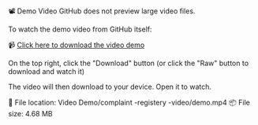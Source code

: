 📽 Demo Video
GitHub does not preview large video files.

To watch the demo video from GitHub itself:

📹 [Click here to download the video demo](https://github.com/TallapuneniHarini20/Complaint-Registery/blob/main/Video%20Demo/complaint-registery-video-demo.mp4raw=true)

On the top right, click the "Download" button
(or click the "Raw" button to download and watch it)

The video will then download to your device. Open it to watch.

📁 File location: Video Demo/complaint -registery -video/demo.mp4
📦 File size: 4.68 MB
